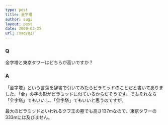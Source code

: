 ```yaml
---
type: post
title: 金字塔
author: sugi
layout: post
date: 2000-03-25
url: /saq/82/
---
```

### Q 

金字塔と東京タワーはどちらが高いですか？

### A 

「金字塔」という言葉を辞書で引いてみたらピラミッドのことだと書いてありました。「金」の字の形がピラミッドに似ているからだそうです。でもそれなら「全字塔」でもいいし、「会字塔」でもいいと思うのですが。

最大のピラミッドといわれるクフ王の墓でも高さ137mなので、東京タワーの333mには及びません。
